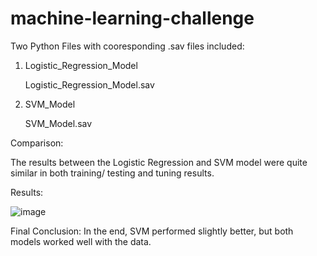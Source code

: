 # machine-learning-challenge
 
Two Python Files  with cooresponding .sav files included:

1) Logistic_Regression_Model

	Logistic_Regression_Model.sav

2) SVM_Model

	SVM_Model.sav

Comparison:

The results between the Logistic Regression and SVM model were quite similar in both training/ testing and tuning results.

Results:


![image](https://user-images.githubusercontent.com/72240446/113652286-7e4e8000-9661-11eb-97c0-a29da425db89.png)



Final Conclusion: In the end, SVM performed slightly better, but both models worked well with  the data.



